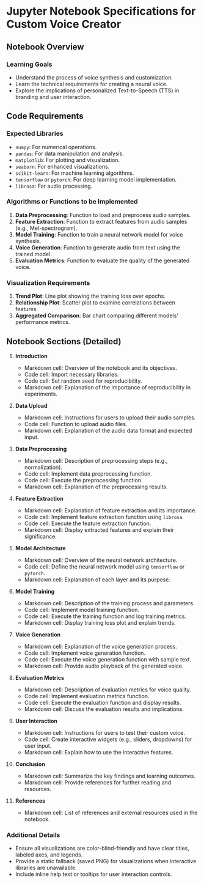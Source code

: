 
# Jupyter Notebook Specifications for Custom Voice Creator

## Notebook Overview
### Learning Goals
- Understand the process of voice synthesis and customization.
- Learn the technical requirements for creating a neural voice.
- Explore the implications of personalized Text-to-Speech (TTS) in branding and user interaction.

## Code Requirements
### Expected Libraries
- `numpy`: For numerical operations.
- `pandas`: For data manipulation and analysis.
- `matplotlib`: For plotting and visualization.
- `seaborn`: For enhanced visualizations.
- `scikit-learn`: For machine learning algorithms.
- `tensorflow` or `pytorch`: For deep learning model implementation.
- `librosa`: For audio processing.

### Algorithms or Functions to be Implemented
1. **Data Preprocessing**: Function to load and preprocess audio samples.
2. **Feature Extraction**: Function to extract features from audio samples (e.g., Mel-spectrogram).
3. **Model Training**: Function to train a neural network model for voice synthesis.
4. **Voice Generation**: Function to generate audio from text using the trained model.
5. **Evaluation Metrics**: Function to evaluate the quality of the generated voice.

### Visualization Requirements
1. **Trend Plot**: Line plot showing the training loss over epochs.
2. **Relationship Plot**: Scatter plot to examine correlations between features.
3. **Aggregated Comparison**: Bar chart comparing different models' performance metrics.

## Notebook Sections (Detailed)
1. **Introduction**
   - Markdown cell: Overview of the notebook and its objectives.
   - Code cell: Import necessary libraries.
   - Code cell: Set random seed for reproducibility.
   - Markdown cell: Explanation of the importance of reproducibility in experiments.

2. **Data Upload**
   - Markdown cell: Instructions for users to upload their audio samples.
   - Code cell: Function to upload audio files.
   - Markdown cell: Explanation of the audio data format and expected input.

3. **Data Preprocessing**
   - Markdown cell: Description of preprocessing steps (e.g., normalization).
   - Code cell: Implement data preprocessing function.
   - Code cell: Execute the preprocessing function.
   - Markdown cell: Explanation of the preprocessing results.

4. **Feature Extraction**
   - Markdown cell: Explanation of feature extraction and its importance.
   - Code cell: Implement feature extraction function using `librosa`.
   - Code cell: Execute the feature extraction function.
   - Markdown cell: Display extracted features and explain their significance.

5. **Model Architecture**
   - Markdown cell: Overview of the neural network architecture.
   - Code cell: Define the neural network model using `tensorflow` or `pytorch`.
   - Markdown cell: Explanation of each layer and its purpose.

6. **Model Training**
   - Markdown cell: Description of the training process and parameters.
   - Code cell: Implement model training function.
   - Code cell: Execute the training function and log training metrics.
   - Markdown cell: Display training loss plot and explain trends.

7. **Voice Generation**
   - Markdown cell: Explanation of the voice generation process.
   - Code cell: Implement voice generation function.
   - Code cell: Execute the voice generation function with sample text.
   - Markdown cell: Provide audio playback of the generated voice.

8. **Evaluation Metrics**
   - Markdown cell: Description of evaluation metrics for voice quality.
   - Code cell: Implement evaluation metrics function.
   - Code cell: Execute the evaluation function and display results.
   - Markdown cell: Discuss the evaluation results and implications.

9. **User Interaction**
   - Markdown cell: Instructions for users to test their custom voice.
   - Code cell: Create interactive widgets (e.g., sliders, dropdowns) for user input.
   - Markdown cell: Explain how to use the interactive features.

10. **Conclusion**
    - Markdown cell: Summarize the key findings and learning outcomes.
    - Markdown cell: Provide references for further reading and resources.

11. **References**
    - Markdown cell: List of references and external resources used in the notebook.

### Additional Details
- Ensure all visualizations are color-blind-friendly and have clear titles, labeled axes, and legends.
- Provide a static fallback (saved PNG) for visualizations when interactive libraries are unavailable.
- Include inline help text or tooltips for user interaction controls.
```
